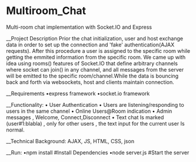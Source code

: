 # Multiroom_Chat
Multi-room chat implementation with Socket.IO and Express

__Project Description
Prior the chat initialization, user and host exchange data in order to set up the connection and 'fake' authentication(AJAX requests). After this procedure a user is assigned to the specific room while getting the emmited information from the specific room. We came up with idea using rooms() features of Socket.IO that define arbitrary channels where socket can join()  in any channel, and all messages from the server will be emitted to the specific room/channel.While the data is bouncing back and forth via websockets, host and clients maintain connection.

__Requirements
  •express framework
  •socket.io framework
    
__Functionality:
  • User Authentication
  • Users are listening/responding to users in the same channel 
  • Online Users@Room indication
  • Admin messages , Welcome, Connect,Disconnect
  • Text chat Is marked (user#1:blabla) , only for other users , the text input for the current user 
Is normal.
 
 __Technical Background:
 AJAX, JS, HTML, CSS, json
 
__Run:
  •npm install    #Install Dependencies
  •node server.js #Start the server
